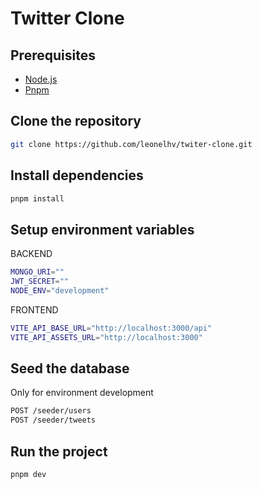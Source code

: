 # Twitter Clone



## Prerequisites

- [Node.js](https://nodejs.org/en/) 
- [Pnpm](https://pnpm.js.org/)

## Clone the repository

```bash
git clone https://github.com/leonelhv/twiter-clone.git
```

## Install dependencies

```bash
pnpm install
```

## Setup environment variables

BACKEND

```bash
MONGO_URI=""
JWT_SECRET=""
NODE_ENV="development"
```

FRONTEND

```bash
VITE_API_BASE_URL="http://localhost:3000/api"
VITE_API_ASSETS_URL="http://localhost:3000"
```

## Seed the database
Only for environment development

```bash
POST /seeder/users
POST /seeder/tweets
```


## Run the project

```bash
pnpm dev
